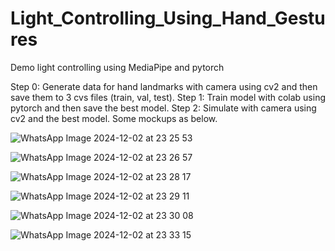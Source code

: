 # Light_Controlling_Using_Hand_Gestures
Demo light controlling using MediaPipe and pytorch

Step 0: Generate data for hand landmarks with camera using cv2 and then save them to 3 cvs files (train, val, test).
Step 1: Train model with colab using pytorch and then save the best model.
Step 2: Simulate with camera using cv2 and the best model. Some mockups as below.

![WhatsApp Image 2024-12-02 at 23 25 53](https://github.com/user-attachments/assets/0448a8cc-e425-4105-aa0b-1c37a683b476)

![WhatsApp Image 2024-12-02 at 23 26 57](https://github.com/user-attachments/assets/afb39537-2c22-4793-bde9-e15623a9e0b8)

![WhatsApp Image 2024-12-02 at 23 28 17](https://github.com/user-attachments/assets/53f205a8-3d8e-4157-a184-2d1be1d233af)

![WhatsApp Image 2024-12-02 at 23 29 11](https://github.com/user-attachments/assets/f0164beb-ee9d-4d22-96ca-a296f63e005e)

![WhatsApp Image 2024-12-02 at 23 30 08](https://github.com/user-attachments/assets/d04a0ba7-ef73-423b-aef9-390925214354)

![WhatsApp Image 2024-12-02 at 23 33 15](https://github.com/user-attachments/assets/3ac4da36-6089-4e38-aed9-48242ea30ecd)
